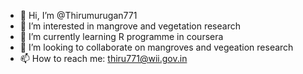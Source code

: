 - 👋 Hi, I’m @Thirumurugan771
- 👀 I’m interested in mangrove and vegetation research
- 🌱 I’m currently learning R programme in coursera
- 💞️ I’m looking to collaborate on mangroves and vegeation research
- 📫 How to reach me: thiru771@wii.gov.in

<!---
Thirumurugan771/Thirumurugan771 is a ✨ special ✨ repository because its `README.md` (this file) appears on your GitHub profile.
You can click the Preview link to take a look at your changes.
--->
